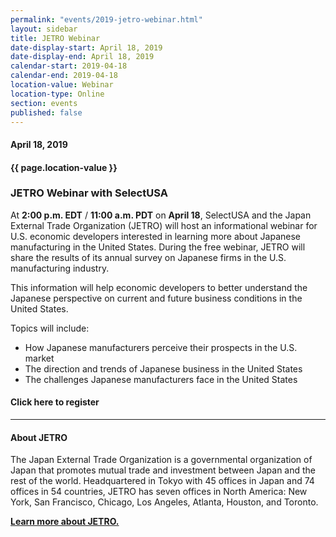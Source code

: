 ```yaml
---
permalink: "events/2019-jetro-webinar.html"
layout: sidebar
title: JETRO Webinar
date-display-start: April 18, 2019
date-display-end: April 18, 2019
calendar-start: 2019-04-18
calendar-end: 2019-04-18
location-value: Webinar
location-type: Online
section: events
published: false
---
```


#### April 18, 2019

#### {{ page.location-value }}

### JETRO Webinar with SelectUSA

At **2:00 p.m. EDT** / **11:00 a.m. PDT** on **April 18**, SelectUSA and the Japan External Trade Organization (JETRO) will host an informational webinar for U.S. economic developers interested in learning more about Japanese manufacturing in the United States. During the free webinar, JETRO will share the results of its annual survey on Japanese firms in the U.S. manufacturing industry.

This information will help economic developers to better understand the Japanese perspective on current and future business conditions in the United States.

Topics will include:

* How Japanese manufacturers perceive their prospects in the U.S. market
* The direction and trends of Japanese business in the United States
* The challenges Japanese manufacturers face in the United States

#### Click here to register

---

#### About JETRO

The Japan External Trade Organization is a governmental organization of Japan that promotes mutual trade and investment between Japan and the rest of the world. Headquartered in Tokyo with 45 offices in Japan and 74 offices in 54 countries, JETRO has seven offices in North America: New York, San Francisco, Chicago, Los Angeles, Atlanta, Houston, and Toronto.

**[Learn more about JETRO.](https://www.jetro.go.jp/usa/about.html)**
